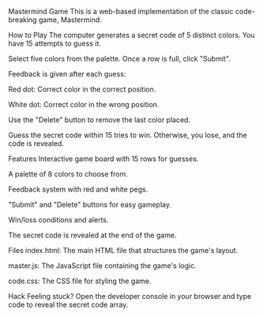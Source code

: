 Mastermind Game
This is a web-based implementation of the classic code-breaking game, Mastermind.

How to Play
The computer generates a secret code of 5 distinct colors. You have 15 attempts to guess it.

Select five colors from the palette. Once a row is full, click "Submit".

Feedback is given after each guess:

Red dot: Correct color in the correct position.

White dot: Correct color in the wrong position.

Use the "Delete" button to remove the last color placed.

Guess the secret code within 15 tries to win. Otherwise, you lose, and the code is revealed.

Features
Interactive game board with 15 rows for guesses.

A palette of 8 colors to choose from.

Feedback system with red and white pegs.

"Submit" and "Delete" buttons for easy gameplay.

Win/loss conditions and alerts.

The secret code is revealed at the end of the game.

Files
index.html: The main HTML file that structures the game's layout.

master.js: The JavaScript file containing the game's logic.

code.css: The CSS file for styling the game.

Hack
Feeling stuck? Open the developer console in your browser and type code to reveal the secret code array.
